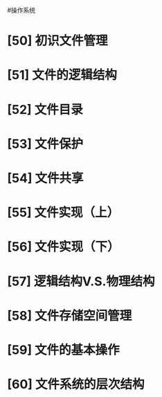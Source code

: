 #操作系统 
# [50] 初识文件管理

# [51] 文件的逻辑结构

# [52] 文件目录

# [53] 文件保护

# [54] 文件共享

# [55] 文件实现（上）

# [56] 文件实现（下）

# [57] 逻辑结构V.S.物理结构

# [58] 文件存储空间管理

# [59] 文件的基本操作

# [60] 文件系统的层次结构